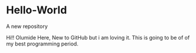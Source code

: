 # Hello-World
A new repository

Hi!!
Olumide Here, New to GitHub but i am loving it.
This is going to be of of my best programming period.
